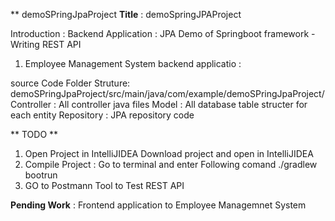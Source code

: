** demoSPringJpaProject
**Title** : demoSpringJPAProject 

Introduction : 
Backend Application : JPA Demo  of Springboot framework - Writing REST API 
  1. Employee Management System backend applicatio :
 


source Code Folder Struture:
   demoSPringJpaProject/src/main/java/com/example/demoSPringJpaProject/ 
   Controller : All controller java files
   Model : All database table structer for each entity 
   Repository : JPA repository code  

** TODO **
   1. Open Project in IntelliJIDEA 
     Download project and open in IntelliJIDEA
   2. Compile Project : Go to terminal and enter Following comand
          ./gradlew bootrun
  3. GO to Postmann Tool to Test REST API



**Pending Work** : Frontend application to Employee Managemnet System


